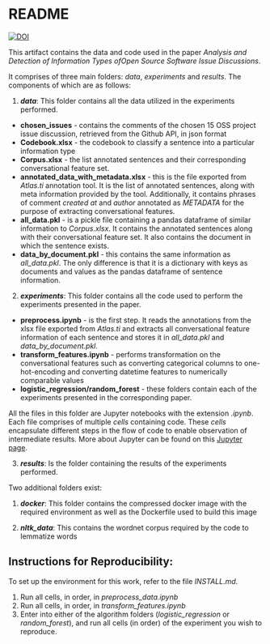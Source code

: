 # README

[![DOI](https://zenodo.org/badge/164007006.svg)](https://zenodo.org/badge/latestdoi/164007006)

This artifact contains the data and code used in the paper _Analysis and Detection of Information Types ofOpen Source Software Issue Discussions_.

It comprises of three main folders: _data_, _experiments_ and _results_. The components of which are as follows:

1. **_data_**: This folder contains all the data utilized in the experiments performed.
  * **chosen_issues** - contains the comments of the chosen 15 OSS project issue discussion, retrieved from the Github API, in json format
  * **Codebook.xlsx** - the codebook to classify a sentence into a particular information type
  * **Corpus.xlsx** - the list annotated sentences and their corresponding conversational feature set.
 * **annotated\_data\_with_metadata.xlsx** - this is the file exported from _Atlas.ti_ annotation tool. It is the list of annotated sentences, along with meta information provided by the tool. Additionally, it contains phrases of comment _created at_ and _author_ annotated as _METADATA_ for the purpose of extracting conversational features.
  * **all_data.pkl** - is a pickle file containing a pandas dataframe of similar information to *Corpus.xlsx*. It contains the annotated sentences along with their conversational feature set. It also contains the document in which the sentence exists.
  * **data\_by_document.pkl** - this contains the same information as _all\_data.pkl_. The only difference is that it is a dictionary with keys as documents and values as the pandas dataframe of sentence information.

2. **_experiments_**: This folder contains all the code used to perform the experiments presented in the paper.
  * **preprocess.ipynb** - is the first step. It reads the annotations from the xlsx file exported from _Atlas.ti_ and extracts all conversational feature information of each sentence and stores it in *all\_data.pkl* and *data\_by_document.pkl*.
  * **transform_features.ipynb** - performs transformation on the conversational features such as converting categorical columns to one-hot-encoding and converting datetime features to numerically comparable values
  * **logistic_regression/random_forest** - these folders contain each of the experiments presented in the corresponding paper.

All the files in this folder are Jupyter notebooks with the extension *.ipynb*. Each file comprises of multiple *cells* containing code. These *cells* encapsulate different steps in the flow of code to enable observation of intermediate results. More about Jupyter can be found on this [Jupyter page](https://jupyterlab.readthedocs.io/en/latest/).

3. **_results_**: Is the folder containing the results of the experiments performed.

Two additional folders exist:

1. **_docker_**: This folder contains the compressed docker image with the required environment as well as the Dockerfile used to build this image

2. **_nltk_data_**: This contains the wordnet corpus required by the code to lemmatize words

## Instructions for Reproducibility:

To set up the environment for this work, refer to the file *INSTALL.md*.

1. Run all cells, in order, in *preprocess_data.ipynb*
2. Run all cells, in order, in *transform_features.ipynb*
3. Enter into either of the algorithm folders (*logistic_regression* or *random_forest*), and run all cells (in order) of the experiment you wish to reproduce.

